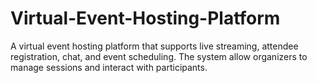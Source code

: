 # Virtual-Event-Hosting-Platform
A virtual event hosting platform that supports live streaming, attendee registration, chat, and event scheduling. The system allow organizers to manage sessions and interact with participants.
